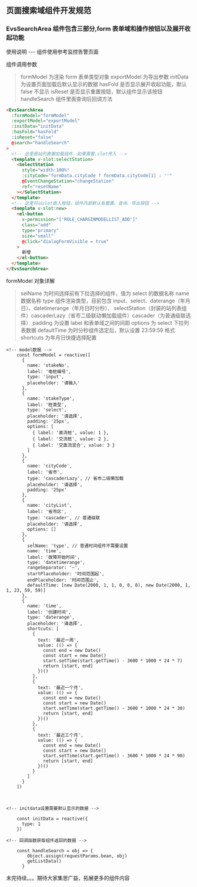 <!--
 * @Descripttion:
 * @Author: Jiang Peng
 * @Date: 2021-03-30 10:44:38
 * @LastEditors: Jiang Peng
 * @LastEditTime: 2021-04-08 09:41:51
-->

## 页面搜索域组件开发规范

### EvsSearchArea 组件包含三部分,form 表单域和操作按钮以及展开收起功能

使用说明 --- 组件使用参考监控告警页面

组件调用参数

> formModel 为渲染 form 表单类型对象
> exportModel 为导出参数
> initData 为设置页面加载后默认显示的数据
> hasFold 是否显示展开收起功能，默认 false 不显示
> isReset 是否显示重置按钮，默认组件显示该按钮
> handleSearch 组件里面查询后回调方法

```html
<EvsSearchArea
  :formModel="formModel"
  :exportModel="exportModel"
  :initData="initData"
  :hasFold="hasFold"
  :isReset="false"
  @search="handleSearch"
>
  <!-- 这里是站列表懒加载组件，如果需要,slot传入 -->
  <template v-slot:selectStation>
    <SelectStation
      style="width:100%"
      :cityCode="formData.cityCode ? formData.cityCode[1] : ''"
      @EventChangeStation="changeStation"
      ref="resetName"
    ></SelectStation>
  </template>
  <!-- 这里可以slot嵌入按钮，组件内部默认有重置、查询、导出按钮 -->
  <template v-slot:new>
    <el-button
      v-permission="['ROLE_CHARGINMODELLIST_ADD']"
      class="add"
      type="primary"
      size="small"
      @click="dialogFormVisible = true"
    >
      新增
    </el-button>
  </template>
</EvsSearchArea>
```

formModel 对象详解

> selName 为时间选择前有下拉选择的组件，值为 select 的数据名称
> name 数据名称
> type 组件渲染类型，目前包含 input、select、daterange（年月日）、datetimerange（年月日时分秒）、 selectStation（封装的站列表组件）cascaderLazy（省市二级联动懒加载组件）cascader（为普通级联选择）
> padding 为设置 label 和表单域之间的间距
> options 为 select 下拉列表数据
> defaultTime 为时分秒组件选定后，默认设置 23:59:59 格式
> shortcuts 为年月日快捷选择配置

```ecmascript 6
<!-- model数据 -->
    const formModel = reactive([
      {
        name: 'stakeNo',
        label: '电桩编号',
        type: 'input',
        placeholder: '请输入'
      },
      {
        name: 'stakeType',
        label: '桩类型',
        type: 'select',
        placeholder: '请选择',
        padding: '25px',
        options: [
          { label: '直流桩', value: 1 },
          { label: '交流桩', value: 2 },
          { label: '交直流混合', value: 3 }
        ]
      },
      {
        name: 'cityCode',
        label: '省市',
        type: 'cascaderLazy', // 省市二级懒加载
        placeholder: '请选择',
        padding: '25px'
      },
      {
        name: 'cityList',
        label: '省市区',
        type: 'cascader', // 普通级联
        placeholder: '请选择',
        options: []
      },
      {
        selName: 'type', // 普通时间组件不需要设置
        name: 'time',
        label: '故障开始时间',
        type: 'datetimerange',
        rangeSeparator: '~',
        startPlaceholder: '时间范围起',
        endPlaceholder: '时间范围止',
        defaultTime: [new Date(2000, 1, 1, 0, 0, 0), new Date(2000, 1, 1, 23, 59, 59)]
      },
      {
        name: 'time',
        label: '创建时间',
        type: 'daterange',
        placeholder: '请选择',
        shortcuts: [
          {
            text: '最近一周',
            value: (() => {
              const end = new Date()
              const start = new Date()
              start.setTime(start.getTime() - 3600 * 1000 * 24 * 7)
              return [start, end]
            })()
          },
          {
            text: '最近一个月',
            value: (() => {
              const end = new Date()
              const start = new Date()
              start.setTime(start.getTime() - 3600 * 1000 * 24 * 30)
              return [start, end]
            })()
          },
          {
            text: '最近三个月',
            value: (() => {
              const end = new Date()
              const start = new Date()
              start.setTime(start.getTime() - 3600 * 1000 * 24 * 90)
              return [start, end]
            })()
          }
        ]
      }
    ])



<!-- initdata设置需要默认显示的数据 -->

    const initData = reactive({
      type: 1
    })

<!-- 回调函数获取组件返回的数据 -->

    const handleSearch = obj => {
        Object.assign(requestParams.bean, obj)
        getListData()
      }
```

未完待续。。。期待大家集思广益，拓展更多的组件内容
